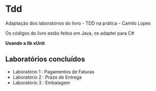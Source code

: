 # Tdd
Adaptação dos laboratórios do livro - TDD na prática - Camilo Lopes

Os códigos do livro estão feitos em Java, os adaptei para C#

**Usando a lib xUnit**

## Laboratórios concluídos

- Laboratório 1 : Pagamentos de Faturas
- Laboratório 2 : Prazo de Entrega
- Laboratório 3 : Embalagem
